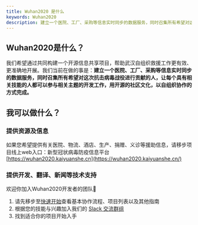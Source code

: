 ```yaml
---
title: Wuhan2020 是什么
keywords: Wuhan2020
description: 建立一个医院、工厂、采购等信息实时同步的数据服务，同时召集所有希望对这次抗击病毒战役进行贡献的人，让每个具有相关技能的人都可以参与相关主题的开发工作，用开源的社区文化，以自组织协作的方式完成。
---
```

## Wuhan2020是什么？

我们希望通过共同构建一个开源信息共享项目，帮助武汉自组织救援工作更有效、更准确地开展。我们当前在做的事是：**建立一个医院、工厂、采购等信息实时同步的数据服务，同时召集所有希望对这次抗击病毒战役进行贡献的人，让每个具有相关技能的人都可以参与相关主题的开发工作，用开源的社区文化，以自组织协作的方式完成。**



## 我可以做什么？

### 提供资源及信息

如果您希望提供有关医院、物流、酒店、生产、捐赠、义诊等援助信息，请移步项目线上web入口：新型冠状病毒防疫信息平台 [https://wuhan2020.kaiyuanshe.cn](https://wuhan2020.kaiyuanshe.cn/)



### 提供开发、翻译、新闻等技术支持

欢迎你加入Wuhan2020开发者的团队👏

1. 请先移步至[快速开始](https://wuhan2020.github.io/zh-cn/docs/dev/quickstart.html)查看基本协作流程、项目列表以及其他指南
2. 根据您的技能与兴趣加入我们的 [Slack 交流群组](https://join.slack.com/t/wuhan2020/shared_invite/enQtOTI2NTU1NzU3MTM2LWQ1YjIzMDllYjYzYTE1OTNhMWU4OTZkOGYzOGJhOWM2MzdlMjgwMmZiOWEzYTQwNmJkZDI4OWRmM2Q2ZDM1MTc) 
3. 找到适合你的项目开始入手



